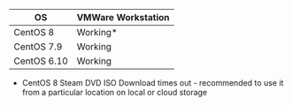 | OS          | VMWare Workstation |
|-------------|--------------------|
| CentOS 8    | Working*           |
| CentOS 7.9  | Working            |
| CentOS 6.10 | Working            |

* CentOS 8 Steam DVD ISO Download times out - recommended to use it from a particular location on local or cloud storage